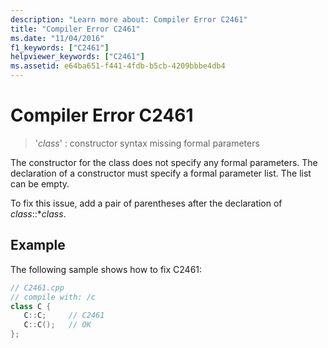 ```yaml
---
description: "Learn more about: Compiler Error C2461"
title: "Compiler Error C2461"
ms.date: "11/04/2016"
f1_keywords: ["C2461"]
helpviewer_keywords: ["C2461"]
ms.assetid: e64ba651-f441-4fdb-b5cb-4209bbbe4db4
---
```

# Compiler Error C2461

> '*class*' : constructor syntax missing formal parameters

The constructor for the class does not specify any formal parameters. The declaration of a constructor must specify a formal parameter list. The list can be empty.

To fix this issue, add a pair of parentheses after the declaration of *class*::**class*.

## Example

The following sample shows how to fix C2461:

```cpp
// C2461.cpp
// compile with: /c
class C {
   C::C;     // C2461
   C::C();   // OK
};
```

